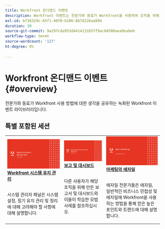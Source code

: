 ```yaml
---
title: Workfront 온디맨드 이벤트
description: Workfront 이벤트는 전문가와 동료가 Workfront을 사용하여 조직을 위해 수행되는 작업을 향상시키는 방법에 대한 생각과 아이디어를 공유한 비디오 라이브러리입니다.
exl-id: bf38329c-65f1-48f0-b106-8b7d226aa894
duration: 39
source-git-commit: 9a297cda953d4414131657f9ac84580aea0eabeb
workflow-type: tm+mt
source-wordcount: '127'
ht-degree: 0%

---
```


# Workfront 온디맨드 이벤트 {#overview}

전문가와 동료가 Workfront 사용 방법에 대한 생각을 공유하는 녹화된 Workfront 이벤트 라이브러리입니다.

## 특별 포함된 세션

<table>
  <tr>
   <td>
      <a href="user-groups/workfront-system-maintenance.md">
      <img alt="Workfront 시스템 유지 관리" src="assets/workfront-system-maintenance.png"/>
      </a>
      <div>
         <a href="user-groups/workfront-system-maintenance.md"><strong>Workfront 시스템 유지 관리</strong></a>
<!---         <br/><em>foo</em> -->
      </div>
      <p>
        <br/>
         시스템 관리자 패널은 시스템 설정, 정기 유지 관리 및 정리에 대해 고려해야 할 사항에 대해 설명합니다.
      </p>
    </td>
   <td>
      <a href="user-groups/reporting-and-dashboards.md">
      <img alt="보고 및 대시보드" src="assets/reporting-and-dashboards.png"/>
      </a>
      <div>
         <a href="user-groups/reporting-and-dashboards.md"><strong>보고 및 대시보드</strong></a>
<!---         <br/><em>foo</em> -->
      </div>
      <p>
        <br/>
         다른 사용자가 해당 조직을 위해 만든 보고서 및 대시보드와 이들이 학습한 모범 사례를 참조하십시오.
      </p>
    </td>
   <td>
      <a href="user-groups/agile-in-marketing.md">
      <img alt="마케팅 애자일" src="assets/agile-in-marketing.png"/>
      </a>
      <div>
         <a href="user-groups/agile-in-marketing.md"><strong>마케팅의 애자일</strong></a>
<!---         <br/><em>foo</em> -->
      </div>
      <p>
        <br/>
         애자일 전문가들은 애자일, 일반적인 비즈니스 민첩성 및 애자일에 Workfront을 사용하는 방법을 통해 얻은 높은 포인트와 트렌드에 대해 설명합니다.
      </p>
    </td>
  </tr>
</table>
